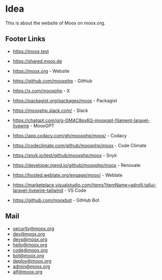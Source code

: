 # Idea

This is about the website of Moox on moox.org.

## Footer Links

-   https://moox.test
-   https://shared.moox.de

-   https://moox.org - Website
-   https://github.com/mooxphp - GitHub
-   https://x.com/mooxphp - X
-   https://packagist.org/packages/moox - Packagist
-   https://mooxphp.slack.com/ - Slack
-   https://chatgpt.com/g/g-GM4C8px6Q-mooxgpt-filament-laravel-livewire - MooxGPT

-   https://app.codacy.com/gh/mooxphp/moox/ - Codacy
-   https://codeclimate.com/github/mooxphp/moox - Code Climate
-   https://snyk.io/test/github/mooxphp/moox - Snyk
-   https://developer.mend.io/github/mooxphp/moox - Renovate

-   https://hosted.weblate.org/engage/moox/ - Weblate
-   https://marketplace.visualstudio.com/items?itemName=adrolli.tallui-laravel-livewire-tailwind - VS Code

-   https://github.com/mooxbot - GitHub Bot

## Mail

-   security@moox.org
-   dev@moox.org
-   devs@moox.org
-   hello@moox.org
-   code@moox.org
-   bot@moox.org
-   deploy@moox.org
-   admin@moox.org
-   alf@moox.org
